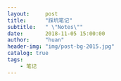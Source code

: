 ```yaml
---
layout:     post
title:      "踩坑笔记"
subtitle:   " \"Notes\""
date:       2018-11-05 15:00:00
author:     "huan"
header-img: "img/post-bg-2015.jpg"
catalog: true
tags:
    - 笔记
---
```




